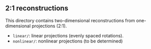 ## 2:1 reconstructions

This directory contains two-dimensional reconstructions from one-dimensional projections (2:1).

* `linear/`: linear projections (evenly spaced rotations).
* `nonlinear/`: nonlinear projections (to be determined)